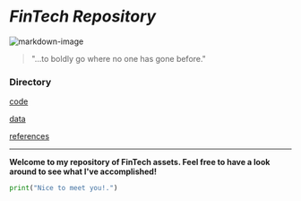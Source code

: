 # *FinTech Repository*

![markdown-image](markdown-image.png)

>"...to boldly go where no one has gone before."

### Directory

[code](code)

[data](data)

[references](references)

---

**Welcome to my repository of FinTech assets. Feel free to have a look around to see what I've accomplished!**

```python
print("Nice to meet you!.")
```

